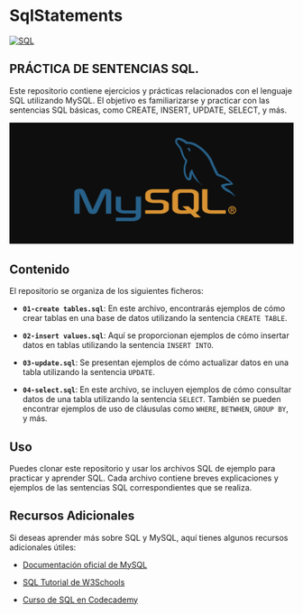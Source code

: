 # SqlStatements

[![SQL](https://img.shields.io/badge/MySQL-8.0+-f29221?style=for-the-badge&logo=mysql&logoColor=white&labelColor=101010)](https://mysql.com)

## PRÁCTICA DE SENTENCIAS SQL.
Este repositorio contiene ejercicios y prácticas relacionados con el lenguaje SQL utilizando MySQL. El objetivo es familiarizarse y practicar con las sentencias SQL básicas, como CREATE, INSERT, UPDATE, SELECT, y más.

![](./images/sqlimage.png)

## Contenido

El repositorio se organiza de los siguientes ficheros:

- **`01-create tables.sql`**: En este archivo, encontrarás ejemplos de cómo crear tablas en una base de datos utilizando la sentencia `CREATE TABLE`.

- **`02-insert values.sql`**: Aquí se proporcionan ejemplos de cómo insertar datos en tablas utilizando la sentencia `INSERT INTO`.

- **`03-update.sql`**: Se presentan ejemplos de cómo actualizar datos en una tabla utilizando la sentencia `UPDATE`.

- **`04-select.sql`**: En este archivo, se incluyen ejemplos de cómo consultar datos de una tabla utilizando la sentencia `SELECT`. También se pueden encontrar ejemplos de uso de cláusulas como `WHERE`, `BETWHEN`, `GROUP BY`, y más.


## Uso

Puedes clonar este repositorio y usar los archivos SQL de ejemplo para practicar y aprender SQL. Cada archivo contiene breves explicaciones y ejemplos de las sentencias SQL correspondientes que se realiza.


## Recursos Adicionales

Si deseas aprender más sobre SQL y MySQL, aquí tienes algunos recursos adicionales útiles:

- [Documentación oficial de MySQL](https://dev.mysql.com/doc/)

- [SQL Tutorial de W3Schools](https://www.w3schools.com/sql/)

- [Curso de SQL en Codecademy](https://www.codecademy.com/learn/learn-sql)

